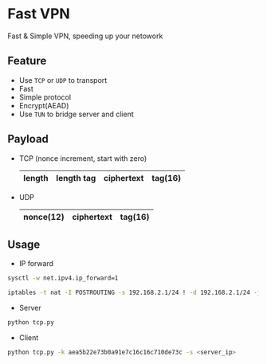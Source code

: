 # Fast VPN

Fast & Simple VPN, speeding up your netowork

## Feature

* Use `TCP` or `UDP` to transport
* Fast
* Simple protocol
* Encrypt(AEAD)
* Use `TUN` to bridge server and client

## Payload
* TCP (nonce increment, start with zero)

    | length | length tag | ciphertext | tag(16) |
    | ------ | -----------| ---------- | ------- |

* UDP

    | nonce(12)  | ciphertext | tag(16) |
    |  --------- | ---------  | ------  |


## Usage

* IP forward
```bash
sysctl -w net.ipv4.ip_forward=1

iptables -t nat -I POSTROUTING -s 192.168.2.1/24 ! -d 192.168.2.1/24 -j MASQUERADE
```

* Server

```bash
python tcp.py

```

* Client

```bash
python tcp.py -k aea5b22e73b0a91e7c16c16c710de73c -s <server_ip> 
```